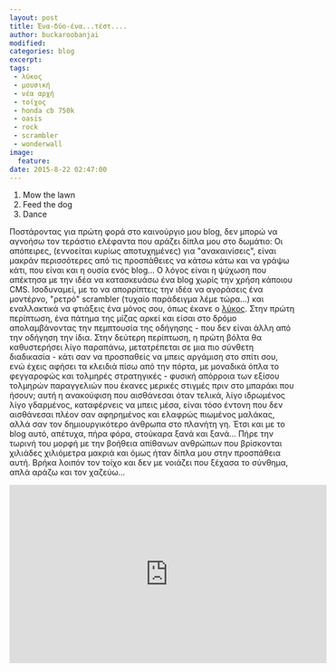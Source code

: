 ```yaml
---
layout: post
title: Ένα-δύο-ένα...τέστ....
author: buckaroobanjai
modified:
categories: blog
excerpt:
tags:
 - λύκος
 - μουσική
 - νέα αρχή
 - τοίχος
 - honda cb 750k
 - oasis
 - rock
 - scrambler
 - wonderwall
image:
  feature:
date: 2015-8-22 02:47:00
---
```



  1. Mow the lawn
  2. Feed the dog
  3. Dance
  
Ποστάροντας για πρώτη φορά στο καινούργιο μου blog, δεν μπορώ να αγνοήσω τον τεράστιο ελέφαντα που αράζει δίπλα μου στο δωμάτιο: Οι απόπειρες, (εννοείται κυρίως αποτυχημένες) για "ανακαινίσεις", είναι μακράν περισσότερες από τις προσπάθειες να κάτσω κάτω και να γράψω κάτι, που είναι και η ουσία ενός blog... Ο λόγος είναι η ψύχωση που απέκτησα με την ιδέα να κατασκευάσω ένα blog χωρίς την χρήση κάποιου CMS. Ισοδυναμεί, με το να απορρίπτεις την ιδέα να αγοράσεις ένα μοντέρνο, "ρετρό" scrambler (τυχαίο παράδειγμα λέμε τώρα...) και εναλλακτικά να φτιάξεις ένα μόνος σου, όπως έκανε ο [λύκος](http://stoma-tou-lykou.blogspot.gr/search/label/CB750K).
Στην πρώτη περίπτωση, ένα πάτημα της μίζας αρκεί και είσαι στο δρόμο απολαμβάνοντας την πεμπτουσία της οδήγησης - που δεν είναι άλλη από την οδήγηση την ίδια. Στην δεύτερη περίπτωση, η πρώτη βόλτα θα καθυστερήσει λίγο παραπάνω, μετατρέπεται σε μια πιο σύνθετη διαδικασία - κάτι σαν να προσπαθείς να μπεις αργάμιση στο σπίτι σου, ενώ έχεις αφήσει τα κλειδιά πίσω από την πόρτα, με μοναδικά όπλα το φεγγαροφώς και τολμηρές στρατηγικές - φυσική απόρροια των εξίσου τολμηρών παραγγελιών που έκανες μερικές στιγμές πριν στο μπαράκι που ήσουν; αυτή η ανακούφιση που αισθάνεσαι όταν τελικά, λίγο ιδρωμένος λίγο γδαρμένος, καταφέρνεις να μπεις μέσα, είναι τόσο έντονη που δεν αισθάνεσαι πλέον σαν αφηρημένος και ελαφρώς πιωμένος μαλάκας, αλλά σαν τον δημιουργικότερο άνθρωπα στο πλανήτη γη. 
Έτσι και με το blog αυτό, απέτυχα, πήρα φόρα, στούκαρα ξανά και ξανά... Πήρε την τωρινή του μορφή με την βοήθεια απίθανων ανθρώπων που βρίσκονται χιλιάδες χιλιόμετρα μακριά και όμως ήταν δίπλα μου στην προσπάθεια αυτή. Βρήκα λοιπόν τον τοίχο και δεν με νοιάζει που ξέχασα το σύνθημα, απλά αράζω και τον χαζεύω... 
<iframe width="560" height="315" src="http://www.youtube.com/embed/bx1Bh8ZvH84" frameborder="0"> </iframe>


    

